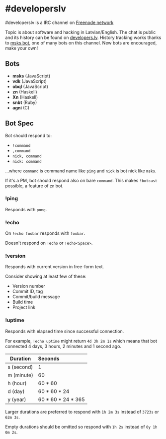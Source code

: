 # #developerslv

#developerslv is a IRC channel on [Freenode network](https://freenode.net/)

Topic is about software and hacking in Latvian/English. The chat is public and
its history can be found on [developers.lv](https://developers.lv).  History
tracking works thanks to [msks bot](https://github.com/daGrevis/msks), one of
many bots on this channel. New bots are encouraged, make your own!

## Bots

* **msks** (JavaScript)
* **vdk** (JavaScript)
* **obql** (JavaScript)
* **zn** (Haskell)
* **Xn** (Haskell)
* **snbt** (Ruby)
* **agni** (C)

## Bot Spec

Bot should respond to:

* `!command`
* `,command`
* `nick, command`
* `nick: command`

...where `command` is command name like `ping` and `nick` is bot nick like
`msks`.

If it's a PM, bot should respond also on bare `command`. This makes `!botcast`
possible, a feature of `zn` bot.

### !ping

Responds with `pong`.

### !echo

On `!echo foobar` responds with `foobar`.

Doesn't respond on `!echo` or `!echo<Space>`.

### !version

Responds with current version in free-form text.

Consider showing at least few of these:

* Version number
* Commit ID, tag
* Commit/build message
* Build time
* Project link

### !uptime

Responds with elapsed time since successful connection.

For example, `!echo uptime` might return `4d 3h 2m 1s` which means that bot
connected 4 days, 3 hours, 2 minutes and 1 second ago.

| Duration    | Seconds            |
| ----------- |:-------------------|
| s (second)  | 1
| m (minute)  | 60
| h (hour)    | 60 * 60
| d (day)     | 60 * 60 * 24
| y (year)    | 60 * 60 * 24 * 365 |

Larger durations are preferred to respond with `1h 2m 3s` instead of `3723s` or
`62m 3s`.

Empty durations should be omitted so respond with `1h 2s` instead of `0y 1h 0m
2s`.

